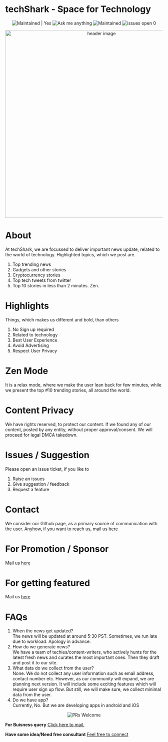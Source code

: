 # techShark - Space for Technology  


<p align="center">

<img alt="Maintained | Yes" src="https://img.shields.io/badge/Maintained%3F-yes-green.svg" />
<img alt="Ask me anything" src="https://img.shields.io/badge/Ask%20me-anything-1abc9c.svg" />
<img alt="Maintained" src="https://img.shields.io/pypi/l/ansicolortags.svg" />
<img alt="issues open 0" src="https://img.shields.io/github/issues/Naereen/StrapDown.js.svg" />

</p>


<p align="center"><img src="https://i.ibb.co/wzdhQY5/tech-Shark.png"" alt="header image" width="600px"></p>
  
# About
At techShark, we are focussed to deliver important news update, related to the world of technology.
Highlighted topics, which we post are.
  1. Top trending news
  2. Gadgets and other stories
  3. Cryptocurrency stories
  4. Top tech tweets from twitter
  5. Top 10 stories in less than 2 minutes. Zen.
  
# Highlights
 Things, which makes us different and bold, than others
  1. No Sign up required
  2. Related to technology
  3. Best User Experience
  4. Avoid Advertising
  5. Respect User Privacy
  
# Zen Mode
  It is a relax mode, where we make the user lean back for few minutes, while we present the top #10 trending stories, all around the world.
  
# Content Privacy
  We have rights reserved, to protect our content. If we found any of our content, posted by any entity, without proper approval/consent. We will proceed for legal DMCA takedown.
  
# Issues / Suggestion
  Please open an issue ticket, if you like to
  1. Raise an issues
  2. Give suggestion / feedback
  3. Request a feature
  
 # Contact
  We consider our Github page, as a primary source of communication with the user. Anyhow, if you want to reach us, mail us [here](mailto:techsharkteam@gmail.com?subject=[GitHub]%20techShark%20Reach%20Out)
  
 # For Promotion / Sponsor
   Mail us [here](mailto:techsharkteam@gmail.com?subject=[GitHub]%20techShark%20Promotion)
 
  # For getting featured
   Mail us [here](mailto:techsharkteam@gmail.com?subject=[GitHub]%20techShark%20Featured)

  
  
 # FAQs
  1. When the news get updated?<br/>The news will be updated at around 5:30 PST. Sometimes, we run late due to workload. Apology in advance.
  2. How do we generate news?<br/>
  We have a team of techies/content-writers, who actively hunts for the latest fresh news and curates the most important ones. Then they draft and post it to our site.
  3. What data do we collect from the user?<br/>
  None. We do not collect any user information such as email address, contact number etc. However, as our community will expand, we are planning next version. It will include some exciting features which will require user sign up flow. But still, we will make sure, we collect minimal data from the user. 
  4. Do we have app?<br/>
  Currently, No. But we are developing apps in android and iOS
  
  
  <p align="center">
<img alt="PRs Welcome" src="https://forthebadge.com/images/badges/built-with-love.svg" />
</p>

**For Buisness query**
[Click here to mail.](mailto:techsharkteam@gmail.com?subject=[GitHub]%20Buisness%20Query)

**Have some idea/Need free consultant**
[Feel free to connect](mailto:techsharkteam@gmail.com?subject=[GitHub]%20Free%20Consultancy)






